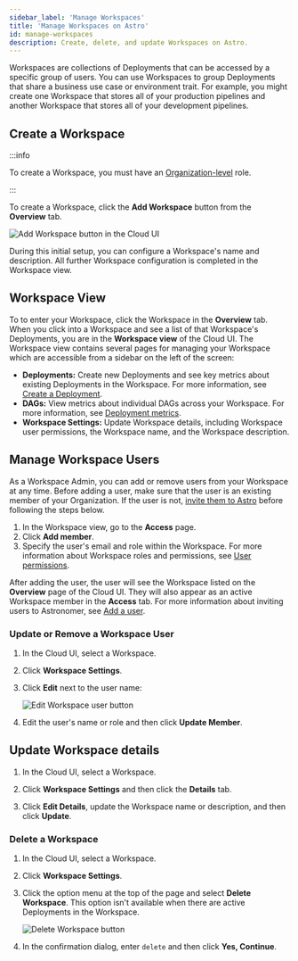 ```yaml
---
sidebar_label: 'Manage Workspaces'
title: 'Manage Workspaces on Astro'
id: manage-workspaces
description: Create, delete, and update Workspaces on Astro.
---
```


Workspaces are collections of Deployments that can be accessed by a specific group of users. You can use Workspaces to group Deployments that share a business use case or environment trait. For example, you might create one Workspace that stores all of your production pipelines and another Workspace that stores all of your development pipelines.

## Create a Workspace

:::info

To create a Workspace, you must have an [Organization-level](user-permissions.md#organization-roles) role.

:::

To create a Workspace, click the **Add Workspace** button from the **Overview** tab.

![Add Workspace button in the Cloud UI](/img/docs/add-workspace.png)

During this initial setup, you can configure a Workspace's name and description. All further Workspace configuration is completed in the Workspace view.

## Workspace View

To to enter your Workspace, click the Workspace in the **Overview** tab. When you click into a Workspace and see a list of that Workspace's Deployments, you are in the **Workspace view** of the Cloud UI. The Workspace view contains several pages for managing your Workspace which are accessible from a sidebar on the left of the screen:

- **Deployments:** Create new Deployments and see key metrics about existing Deployments in the Workspace. For more information, see [Create a Deployment](create-deployment.md).
- **DAGs:** View metrics about individual DAGs across your Workspace. For more information, see [Deployment metrics](deployment-metrics.md#dag-runs).
- **Workspace Settings:** Update Workspace details, including Workspace user permissions, the Workspace name, and the Workspace description.

## Manage Workspace Users

As a Workspace Admin, you can add or remove users from your Workspace at any time. Before adding a user, make sure that the user is an existing member of your Organization. If the user is not, [invite them to Astro](add-user.md#add-a-user-to-an-organization) before following the steps below.

1. In the Workspace view, go to the **Access** page.
2. Click **Add member**.
3. Specify the user's email and role within the Workspace. For more information about Workspace roles and permissions, see [User permissions](user-permissions.md).

After adding the user, the user will see the Workspace listed on the **Overview** page of the Cloud UI. They will also appear as an active Workspace member in the **Access** tab. For more information about inviting users to Astronomer, see [Add a user](add-user.md).

### Update or Remove a Workspace User

1. In the Cloud UI, select a Workspace.
   
2. Click **Workspace Settings**.

3. Click **Edit** next to the user name:

    ![Edit Workspace user button](/img/docs/edit-workspace-user.png)

4. Edit the user's name or role and then click **Update Member**.
   
## Update Workspace details

1. In the Cloud UI, select a Workspace.
   
2. Click **Workspace Settings** and then click the **Details** tab.
   
3. Click **Edit Details**, update the Workspace name or description, and then click **Update**.

### Delete a Workspace

1. In the Cloud UI, select a Workspace.
   
2. Click **Workspace Settings**.
   
3. Click the option menu at the top of the page and select **Delete Workspace**. This option isn't available when there are active Deployments in the Workspace.

    ![Delete Workspace button](/img/docs/delete-workspace.png)

4. In the confirmation dialog, enter `delete` and then click **Yes, Continue**.


